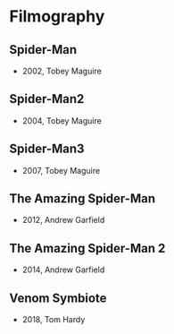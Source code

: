 # Filmography

## Spider-Man

- 2002, Tobey Maguire

## Spider-Man2

- 2004, Tobey Maguire

## Spider-Man3

- 2007, Tobey Maguire


## The Amazing Spider-Man 

- 2012, Andrew Garfield


## The Amazing Spider-Man 2 

- 2014, Andrew Garfield

## Venom Symbiote

- 2018, Tom Hardy 
